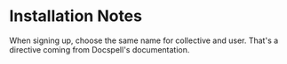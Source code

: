# Installation Notes

When signing up, choose the same name for collective and user.
That's a directive coming from Docspell's documentation.

